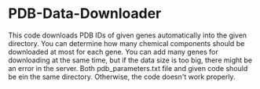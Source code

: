 # PDB-Data-Downloader
This code downloads PDB IDs of given genes automatically into the given directory. You can determine how many chemical components should be downloaded at most for each gene. You can add many genes for downloading at the same time, but if the data size is too big, there might be an error in the server. Both pdb_parameters.txt file and given code should be ein the same directory. Otherwise, the code doesn't work properly. 

